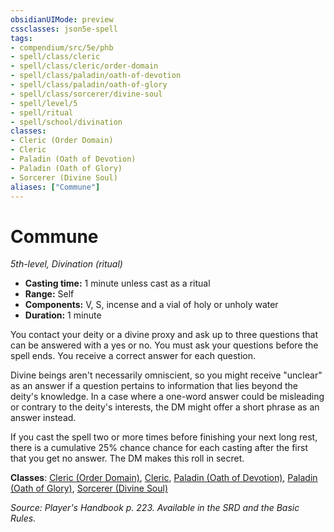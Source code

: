```yaml
---
obsidianUIMode: preview
cssclasses: json5e-spell
tags:
- compendium/src/5e/phb
- spell/class/cleric
- spell/class/cleric/order-domain
- spell/class/paladin/oath-of-devotion
- spell/class/paladin/oath-of-glory
- spell/class/sorcerer/divine-soul
- spell/level/5
- spell/ritual
- spell/school/divination
classes:
- Cleric (Order Domain)
- Cleric
- Paladin (Oath of Devotion)
- Paladin (Oath of Glory)
- Sorcerer (Divine Soul)
aliases: ["Commune"]
---
```

# Commune
*5th-level, Divination (ritual)*  

- **Casting time:** 1 minute unless cast as a ritual
- **Range:** Self
- **Components:** V, S, incense and a vial of holy or unholy water
- **Duration:** 1 minute

You contact your deity or a divine proxy and ask up to three questions that can be answered with a yes or no. You must ask your questions before the spell ends. You receive a correct answer for each question.

Divine beings aren't necessarily omniscient, so you might receive "unclear" as an answer if a question pertains to information that lies beyond the deity's knowledge. In a case where a one-word answer could be misleading or contrary to the deity's interests, the DM might offer a short phrase as an answer instead.

If you cast the spell two or more times before finishing your next long rest, there is a cumulative 25% chance chance for each casting after the first that you get no answer. The DM makes this roll in secret.

**Classes**: [Cleric (Order Domain)](4-Resources/Compendium/classes/cleric-order-domain-tce.md), [Cleric](4-Resources/Compendium/classes/cleric.md), [Paladin (Oath of Devotion)](4-Resources/Compendium/classes/paladin-oath-of-devotion.md), [Paladin (Oath of Glory)](4-Resources/Compendium/classes/paladin-oath-of-glory-tce.md), [Sorcerer (Divine Soul)](4-Resources/Compendium/classes/sorcerer-divine-soul-xge.md)

*Source: Player's Handbook p. 223. Available in the SRD and the Basic Rules.*